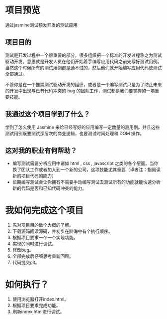 # 项目预览

通过jasmine测试预发开发的测试应用

## 项目目的

测试是开发过程中一个很重要的部分，很多组织把一个标准的开发过程称之为测试驱动开发。意思就是开发人员在他们开始着手编写应用代码之前先写好测试用例。当然这个时候所有的测试用例都是通不过的，然后他们就开始编写应用代码使测试全部通过。

不管你是在一个推崇测试驱动开发的组织，或者是一个编写测试只是为了防止未来的开发中出现与已有代码冲突的 bug 的团队工作，测试都是我们要掌握的一项重要技能。

## 我通过这个项目学到了什么？

学到了怎么使用 Jasmine 来给已经写好的应用编写一定数量的测用例。并且这些测试用例既要测试深层次的商业逻辑，也要测试时间处理和 DOM 操作。

## 这对我的职业有何帮助？

* 编写测试需要分析应用中诸如 html , css , javascript 之类的各个层面。当你换了团队工作或者加入到一个新的公司，这项技能尤其重要（译者注：指阅读新的项目代码的能力）
* 长期编写测试会让你拥有不需要手动编写测试去测试所有的功能就能快速分析新的代码是否和已知代码冲突的能力。


# 我如何完成这个项目

1. 先对项目目的做个大概的了解。
2. 下载源码阅读源码，并初步在脑海中有个执行顺序。
3. 根据项目要求一个一个实现功能。
4. 实现的同时进行调试。
5. 修改bug。
6. 全部完成后仔细思考重新回顾。
7. 代码提交git。

# 如何执行？

1. 使用浏览器打开index.html。
2. 根据项目要求完成功能。
3. 刷新index.html进行调试。